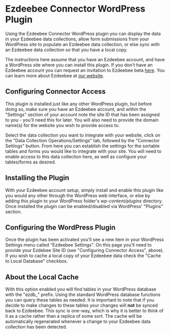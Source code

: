 Ezdeebee Connector WordPress Plugin
===================================

Using the Ezdeebee Connector WordPress plugin you can display the data in your Ezdeebee data collections, allow form submissions from your WordPress site to populate an Ezdeebee data collection, or else sync with an Ezdeebee data collection so that you have a local copy.

The instructions here assume that you have an Ezdeebee account, and have a WordPress site where you can install this plugin. If you don't have an Ezdeebee account you can request an invitation to Ezdeebee beta [here](http://ezdeebee.com/contact). You can learn more about Ezdeebee at [our website](http://ezdeebee.com).

Configuring Connector Access
----------------------------

This plugin is installed just like any other WordPress plugin, but before doing so, make sure you have an Ezdeebee account, and within the "Settings" section of your account note the site ID that has been assigned to you - you'll need this for later. You will also need to provide the domain name(s) for the website you wish to provide access to.

Select the data collection you want to integrate with your website, click on the "Data Collection Operations/Settings" tab, followed by the "Connector Settings" button. From here you can establish the settings for the sortable tables and forms you would like to integrate with your site. You will need to enable access to this data collection here, as well as configure your tables/forms as desired.

Installing the Plugin
---------------------

With your Ezdeebee account setup, simply install and enable this plugin like you would any other through the WordPress web interface, or else by adding this plugin to your WordPress folder's *wp-content/plugins* directory. Once installed the plugin can be enabled/disabled via WordPress' "Plugins" section.

Configuring the WordPress Plugin
--------------------------------

Once the plugin has been activated you'll see a new item in your WordPress Settings menu called "Ezdeebee Settings". On this page you'll need to provide your Ezdebee Site ID (see "Configuring Connector Access", above). If you wish to cache a local copy of your Ezdeebee data check the "Cache to Local Database" checkbox.

About the Local Cache
---------------------

With this option enabled you will find tables in your WordPress database with the "ezdb_" prefix. Using the standard WordPress database functions you can query these tables as needed. It is important to note that if you decide to make changes to these tables your changes will **not** be synced back to Ezdeebee. This sync is one-way, which is why it is better to think of it as a cache rather than a replica of some sort. The cache will be automatically regenerated whenever a change to your Ezdeebee data collection has been detected.